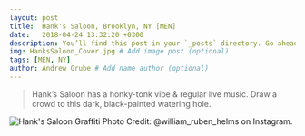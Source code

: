 ```yaml
---
layout: post
title:  Hank's Saloon, Brooklyn, NY [MEN]
date:   2018-04-24 13:32:20 +0300
description: You’ll find this post in your `_posts` directory. Go ahead and edit it and re-build the site to see your changes. # Add post description (optional)
img: HanksSaloon_Cover.jpg # Add image post (optional)
tags: [MEN, NY]
author: Andrew Grube # Add name author (optional)
---
```

> Hank’s Saloon has a honky-tonk vibe & regular live music. Draw a crowd to this dark, black-painted watering hole.

![Hank's Saloon Graffiti]({{site.baseurl}}/assets/img/HanksSaloon_Bathroom-Door.jpg)
Photo Credit: @william_ruben_helms on Instagram.
